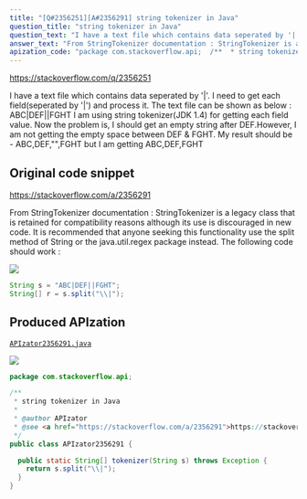 ```yaml
---
title: "[Q#2356251][A#2356291] string tokenizer in Java"
question_title: "string tokenizer in Java"
question_text: "I have a text file which contains data seperated by '|'. I need to get each field(seperated by '|') and process it. The text file can be shown as below : ABC|DEF||FGHT I am using string tokenizer(JDK 1.4) for getting each field value. Now the problem is, I should get an empty string after DEF.However, I am not getting the empty space between DEF & FGHT. My result should be - ABC,DEF,\"\",FGHT but I am getting ABC,DEF,FGHT"
answer_text: "From StringTokenizer documentation : StringTokenizer is a legacy class that   is retained for compatibility reasons   although its use is discouraged in new   code. It is recommended that anyone   seeking this functionality use the   split  method of String or the   java.util.regex package instead. The following code should work :"
apization_code: "package com.stackoverflow.api;  /**  * string tokenizer in Java  *  * @author APIzator  * @see <a href=\"https://stackoverflow.com/a/2356291\">https://stackoverflow.com/a/2356291</a>  */ public class APIzator2356291 {    public static String[] tokenizer(String s) throws Exception {     return s.split(\"\\\\|\");   } }"
---
```


https://stackoverflow.com/q/2356251

I have a text file which contains data seperated by &#x27;|&#x27;. I need to get each field(seperated by &#x27;|&#x27;) and process it. The text file can be shown as below :
ABC|DEF||FGHT
I am using string tokenizer(JDK 1.4) for getting each field value. Now the problem is, I should get an empty string after DEF.However, I am not getting the empty space between DEF &amp; FGHT.
My result should be - ABC,DEF,&quot;&quot;,FGHT but I am getting ABC,DEF,FGHT



## Original code snippet

https://stackoverflow.com/a/2356291

From StringTokenizer documentation :
StringTokenizer is a legacy class that
  is retained for compatibility reasons
  although its use is discouraged in new
  code. It is recommended that anyone
  seeking this functionality use the
  split  method of String or the
  java.util.regex package instead.
The following code should work :

<div class="code-logo"><img src="/stackoverflow.png" /></div>

```java
String s = "ABC|DEF||FGHT";
String[] r = s.split("\\|");
```

## Produced APIzation

[`APIzator2356291.java`](https://github.com/blind-papers/apization-temp-data/raw/main/search/APIzator2356291.java)

<div class="code-logo"><img src="/apizator.png" /></div>

```java
package com.stackoverflow.api;

/**
 * string tokenizer in Java
 *
 * @author APIzator
 * @see <a href="https://stackoverflow.com/a/2356291">https://stackoverflow.com/a/2356291</a>
 */
public class APIzator2356291 {

  public static String[] tokenizer(String s) throws Exception {
    return s.split("\\|");
  }
}

```